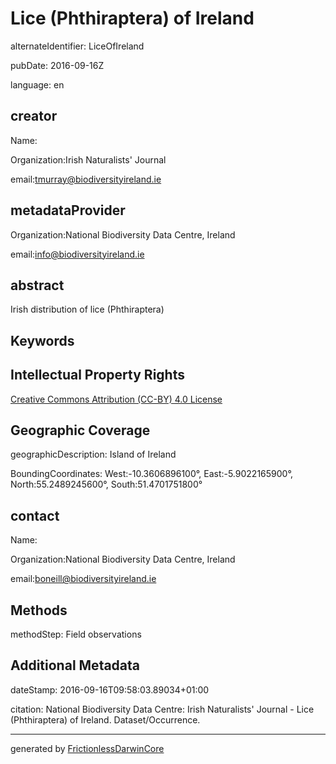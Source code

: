 # Lice (Phthiraptera) of Ireland

alternateIdentifier: LiceOfIreland

pubDate: 2016-09-16Z

language: en

## creator

Name:

Organization:Irish Naturalists' Journal

email:tmurray@biodiversityireland.ie

## metadataProvider

Organization:National Biodiversity Data Centre, Ireland

email:info@biodiversityireland.ie

## abstract

Irish distribution of lice (Phthiraptera)

## Keywords

## Intellectual Property Rights

 [Creative Commons Attribution (CC-BY) 4.0 License](http://creativecommons.org/licenses/by/4.0/legalcode)

## Geographic Coverage

geographicDescription: Island of Ireland

BoundingCoordinates: West:-10.3606896100°, East:-5.9022165900°, North:55.2489245600°, South:51.4701751800°

## contact

Name:

Organization:National Biodiversity Data Centre, Ireland

email:boneill@biodiversityireland.ie

## Methods

methodStep: Field observations

## Additional Metadata

dateStamp: 2016-09-16T09:58:03.89034+01:00

citation: National Biodiversity Data Centre: Irish Naturalists' Journal - Lice (Phthiraptera) of Ireland. Dataset/Occurrence.

---

generated by [FrictionlessDarwinCore](https://github.com/frictionlessdata/FrictionlessDarwinCore)